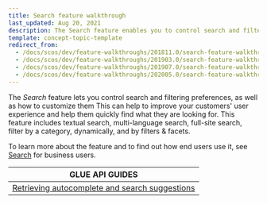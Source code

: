 ```yaml
---
title: Search feature walkthrough
last_updated: Aug 20, 2021
description: The Search feature enables you to control search and filtering preferences and customize them to improve your customers' user experience and help them quickly find what they are looking for.
template: concept-topic-template
redirect_from:
  - /docs/scos/dev/feature-walkthroughs/201811.0/search-feature-walkthrough.html
  - /docs/scos/dev/feature-walkthroughs/201903.0/search-feature-walkthrough.html
  - /docs/scos/dev/feature-walkthroughs/201907.0/search-feature-walkthrough.html
  - /docs/scos/dev/feature-walkthroughs/202005.0/search-feature-walkthrough.html
---
```


The _Search_ feature lets you control search and filtering preferences, as well as how to customize them This can help to improve your customers' user experience and help them quickly find what they are looking for. This feature includes textual search, multi-language search, full-site search, filter by a category, dynamically, and by filters & facets.


To learn more about the feature and to find out how end users use it, see [Search](/docs/pbc/all/search/{{page.version}}/search.html) for business users.


| GLUE API GUIDES |
|---|
| [Retrieving autocomplete and search suggestions](/docs/scos/dev/glue-api-guides/{{page.version}}/retrieving-autocomplete-and-search-suggestions.html) |
